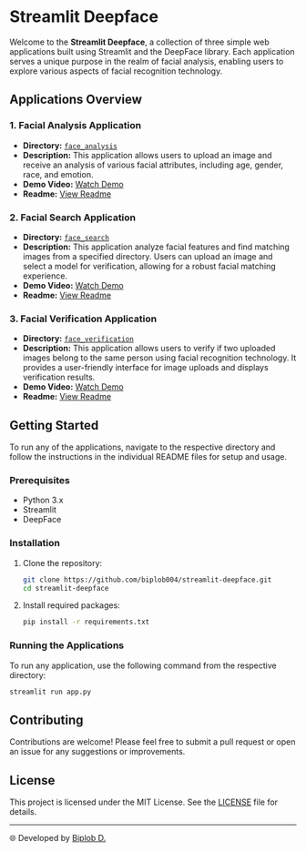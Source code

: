 # Streamlit Deepface

Welcome to the **Streamlit Deepface**, a collection of three simple web applications built using Streamlit and the DeepFace library. Each application serves a unique purpose in the realm of facial analysis, enabling users to explore various aspects of facial recognition technology.

## Applications Overview

### 1. Facial Analysis Application

- **Directory:** [`face_analysis`](face_analysis/)
- **Description:** This application allows users to upload an image and receive an analysis of various facial attributes, including age, gender, race, and emotion.
- **Demo Video:** [Watch Demo](link-to-demo-video)
- **Readme:** [View Readme](face_analysis/README.md)

### 2. Facial Search Application

- **Directory:** [`face_search`](face_search/)
- **Description:** This application analyze facial features and find matching images from a specified directory. Users can upload an image and select a model for verification, allowing for a robust facial matching experience.
- **Demo Video:** [Watch Demo](link-to-demo-video)
- **Readme:** [View Readme](face_search/README.md)

### 3. Facial Verification Application

- **Directory:** [`face_verification`](face_verification/)
- **Description:** This application allows users to verify if two uploaded images belong to the same person using facial recognition technology. It provides a user-friendly interface for image uploads and displays verification results.
- **Demo Video:** [Watch Demo](link-to-demo-video)
- **Readme:** [View Readme](face_verification/README.md)

## Getting Started

To run any of the applications, navigate to the respective directory and follow the instructions in the individual README files for setup and usage.

### Prerequisites

- Python 3.x
- Streamlit
- DeepFace

### Installation

1. Clone the repository:
   ```bash
   git clone https://github.com/biplob004/streamlit-deepface.git
   cd streamlit-deepface
   ```
2. Install required packages:
   ```bash
   pip install -r requirements.txt
   ```

### Running the Applications

To run any application, use the following command from the respective directory:

```bash
streamlit run app.py
```

## Contributing

Contributions are welcome! Please feel free to submit a pull request or open an issue for any suggestions or improvements.

## License

This project is licensed under the MIT License. See the [LICENSE](LICENSE) file for details.

---

🌐 Developed by [Biplob D.](https://github.com/biplob004)
